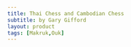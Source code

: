 ```yaml
---
title: Thai Chess and Cambodian Chess
subtitle: by Gary Gifford
layout: product
tags: [Makruk,Ouk]
---
```

